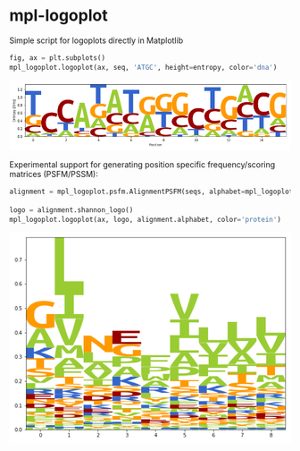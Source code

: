 # mpl-logoplot
Simple script for logoplots directly in Matplotlib

```python
fig, ax = plt.subplots()
mpl_logoplot.logoplot(ax, seq, 'ATGC', height=entropy, color='dna')
```

![Random DNA](https://raw.githubusercontent.com/micked/mpl-logoplot/master/Examples/DNA.png)


Experimental support for generating position specific frequency/scoring matrices (PSFM/PSSM):

```python
alignment = mpl_logoplot.psfm.AlignmentPSFM(seqs, alphabet=mpl_logoplot.AMINO_ACIDS, clustering='hobohm', weight_on_prior=200)

logo = alignment.shannon_logo()
mpl_logoplot.logoplot(ax, logo, alignment.alphabet, color='protein')
```

![Peptide](https://raw.githubusercontent.com/micked/mpl-logoplot/master/Examples/peptide.png)